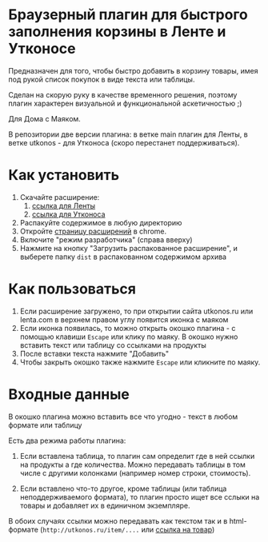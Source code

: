 # Браузерный плагин для быстрого заполнения корзины в Ленте и Утконосе

Предназначен для того, чтобы быстро добавить в корзину товары, имея под рукой список покупок в виде текста или таблицы.

Сделан на скорую руку в качестве временного решения, поэтому плагин характерен визуальной и функциональной аскетичностью
;)

Для Дома с Маяком.

В репозитории две версии плагина: в ветке main плагин для Ленты, в ветке utkonos - для Утконоса (скоро перестанет поддерживаться).

# Как установить

1. Скачайте расширение:
    1. [ссылка для Ленты](https://github.com/alexey-sveshnikov/mayak-pokupki-ext/archive/refs/heads/main.zip)
    1. [ссылка для Утконоса](https://github.com/alexey-sveshnikov/mayak-pokupki-ext/archive/refs/heads/utkonos.zip)
2. Распакуйте содержимое в любую директорию
2. Откройте [страницу расширений](chrome://extensions/) в chrome.
2. Включите "режим разработчика" (справа вверху)
3. Нажмите на кнопку "Загрузить распакованное расширение", и выберете папку `dist` в распакованном содержимом архива

# Как пользоваться

1. Если расширение загружено, то при открытии сайта utkonos.ru или lenta.com в верхнем правом углу появится иконка с маяком
2. Если иконка появилась, то можно открыть окошко плагина - с помощью клавиши `Escape` или клику по маяку. В окошко
   нужно вставить текст или таблицу со ссылками на продукты
3. После вставки текста нажмите "Добавить"
4. Чтобы закрыть окошко также нажмите `Escape` или кликните по маяку.

# Входные данные

В окошко плагина можно вставить все что угодно - текст в любом формате или таблицу

Есть два режима работы плагина:

1. Если вставлена таблица, то плагин сам определит где в ней ссылки на продукты а где количества.
   Можно передавать таблицы в том числе с другими колонками (например номер строки, стоимость).

2. Если вставлено что-то другое, кроме таблицы (или таблица неподдерживаемого формата),
   то плагин просто ищет все сслыки на товары и добавляет их в единичном экземпляре.

В обоих случаях ссылки можно передавать как текстом так и в html-формате (`http://utkonos.ru/item/....`
или [ссылка на товар](https://www.utkonos.ru/item/2013197/banany-1-3-1-7-kg))

